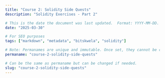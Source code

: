 ```yaml
---
title: "Course 2: Solidity Side Quests"
description: "Solidity Exercises - Part 2"

# This is the date the document was last updated.  Format: YYYY-MM-DD.
date: "2025-03-30"

# For SEO purposes
tags: ["markdown", "metadata", "bitskwela", "solidity"]

# Note: Permanames are unique and immutable. Once set, they cannot be changed.  You may change the filename but not this.
permaname: "course-2-solidity-side-quests"

# Can be the same as permaname but can be changed if needed.
slug: "course-2-solidity-side-quests"
---
```

